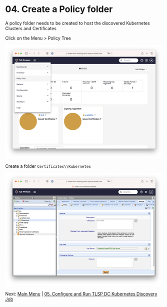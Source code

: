 # 04. Create a Policy folder

A policy folder needs to be created to host the discovered Kubernetes Clusters and Certificates

Click on the Menu > Policy Tree

<p align="center">
  <img src="../../imgs/tlspdc07.png" width="614" />
</p>

Create a folder `Certificates\\Kubernetes`

<p align="center">
  <img src="../../imgs/tlspdc08.png" width="614" />
</p>


Next: [Main Menu](../../README.md) | [05. Configure and Run TLSP DC Kubernetes Discovery Job](../05-k8sdiscovery/README.md)